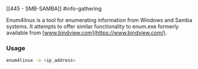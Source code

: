 [[445 - SMB-SAMBA]] #info-gathering 

Enum4linux is a tool for enumerating information from Windows and Samba systems. It attempts to offer similar functionality to enum.exe formerly available from [www.bindview.com](https://www.bindview.com/).

### Usage
```bash
enum4linux -o <ip_address>
```